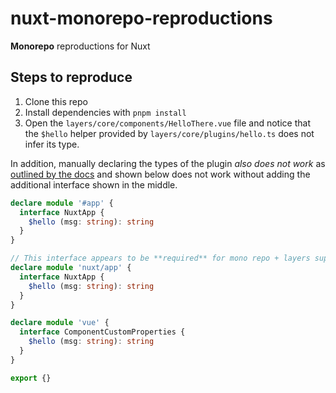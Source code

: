 # nuxt-monorepo-reproductions

**Monorepo** reproductions for Nuxt

## Steps to reproduce

1. Clone this repo
2. Install dependencies with `pnpm install`
3. Open the `layers/core/components/HelloThere.vue` file and notice that the `$hello` helper provided by `layers/core/plugins/hello.ts` does not infer its type.

In addition, manually declaring the types of the plugin _also does not work_ as [outlined by the docs](https://nuxt.com/docs/guide/directory-structure/plugins#typing-plugins) and shown below does not work without adding the additional interface shown in the middle.

```typescript
declare module '#app' {
  interface NuxtApp {
    $hello (msg: string): string
  }
}

// This interface appears to be **required** for mono repo + layers support
declare module 'nuxt/app' {
  interface NuxtApp {
    $hello (msg: string): string
  }
}

declare module 'vue' {
  interface ComponentCustomProperties {
    $hello (msg: string): string
  }
}

export {}
```
